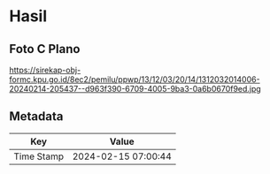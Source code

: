 # Hasil

## Foto C Plano

https://sirekap-obj-formc.kpu.go.id/8ec2/pemilu/ppwp/13/12/03/20/14/1312032014006-20240214-205437--d963f390-6709-4005-9ba3-0a6b0670f9ed.jpg


## Metadata

| Key        | Value               |
| ---------- | ------------------- |
| Time Stamp | 2024-02-15 07:00:44 |



